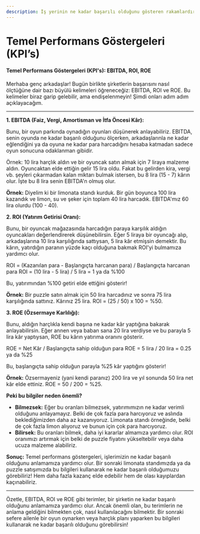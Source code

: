 ```yaml
---
description: İş yerinin ne kadar başarılı olduğunu gösteren rakamlardır.
---
```


# Temel Performans Göstergeleri (KPI’s)

#### **Temel Performans Göstergeleri (KPI's): EBITDA, ROI, ROE**

Merhaba genç arkadaşlar! Bugün birlikte şirketlerin başarısını nasıl ölçtüğüne dair bazı büyülü kelimeleri öğreneceğiz: EBITDA, ROI ve ROE. Bu kelimeler biraz garip gelebilir, ama endişelenmeyin! Şimdi onları adım adım açıklayacağım.

***

**1. EBITDA (Faiz, Vergi, Amortisman ve İtfa Öncesi Kâr):**

Bunu, bir oyun parkında oynadığın oyunları düşünerek anlayabiliriz. EBITDA, senin oyunda ne kadar başarılı olduğunu ölçerken, arkadaşlarınla ne kadar eğlendiğini ya da oyuna ne kadar para harcadığını hesaba katmadan sadece oyun sonucuna odaklanman gibidir.

Örnek: 10 lira harçlık aldın ve bir oyuncak satın almak için 7 liraya malzeme aldın. Oyuncaktan elde ettiğin gelir 15 lira oldu. Fakat bu gelirden kira, vergi vb. şeyleri çıkarmadan kalan miktarı bulmak istersen, bu 8 lira (15 - 7) kârın olur. İşte bu 8 lira senin EBITDA'n olmuş olur.

**Örnek:** Diyelim ki bir limonata standı kurduk. Bir gün boyunca 100 lira kazandık ve limon, su ve şeker için toplam 40 lira harcadık. EBITDA'mız 60 lira olurdu (100 - 40).

**2. ROI (Yatırım Getirisi Oranı):**

Bunu, bir oyuncak mağazasında harcadığın paraya karşılık aldığın oyuncakları değerlendirerek düşünebilirsin. Eğer 5 liraya bir oyuncağı alıp, arkadaşlarına 10 lira karşılığında sattıysan, 5 lira kâr etmişsin demektir. Bu kârın, yatırdığın paranın yüzde kaçı olduğuna bakmak ROI'yi bulmamıza yardımcı olur.

ROI = (Kazanılan para - Başlangıçta harcanan para) / Başlangıçta harcanan para ROI = (10 lira - 5 lira) / 5 lira = 1 ya da %100

Bu, yatırımından %100 getiri elde ettiğini gösterir!

**Örnek:** Bir puzzle satın almak için 50 lira harcadınız ve sonra 75 lira karşılığında sattınız. Kârınız 25 lira. ROI = (25 / 50) x 100 = %50.

**3. ROE (Özsermaye Karlılığı):**

Bunu, aldığın harçlıkla kendi başına ne kadar kâr yaptığına bakarak anlayabilirsin. Eğer annen veya baban sana 20 lira verdiyse ve bu parayla 5 lira kâr yaptıysan, ROE bu kârın yatırıma oranını gösterir.

ROE = Net Kâr / Başlangıçta sahip olduğun para ROE = 5 lira / 20 lira = 0.25 ya da %25

Bu, başlangıçta sahip olduğun parayla %25 kâr yaptığını gösterir!

**Örnek:** Özsermayeniz (yani kendi paranız) 200 lira ve yıl sonunda 50 lira net kâr elde ettiniz. ROE = 50 / 200 = %25.



**Peki bu bilgiler neden önemli?**

* **Bilmezsek:** Eğer bu oranları bilmezsek, yatırımımızın ne kadar verimli olduğunu anlayamayız. Belki de çok fazla para harcıyoruz ve aslında beklediğimizden daha az kazanıyoruz. Limonata standı örneğinde, belki de çok fazla limon alıyoruz ve bunun için çok para harcıyoruz.
* **Bilirsek:** Bu oranları bilmek, daha iyi kararlar almamıza yardımcı olur. ROI oranımızı artırmak için belki de puzzle fiyatını yükseltebilir veya daha ucuza malzeme alabiliriz.

**Sonuç:** Temel performans göstergeleri, işlerimizin ne kadar başarılı olduğunu anlamamıza yardımcı olur. Bir sonraki limonata standımızda ya da puzzle satışımızda bu bilgileri kullanarak ne kadar başarılı olduğumuzu görebiliriz! Hem daha fazla kazanç elde edebilir hem de olası kayıplardan kaçınabiliriz.

***

Özetle, EBITDA, ROI ve ROE gibi terimler, bir şirketin ne kadar başarılı olduğunu anlamamıza yardımcı olur. Ancak önemli olan, bu terimlerin ne anlama geldiğini bilmekten çok, nasıl kullanılacağını bilmektir. Bir sonraki sefere ailenle bir oyun oynarken veya harçlık planı yaparken bu bilgileri kullanarak ne kadar başarılı olduğunu görebilirsin!
